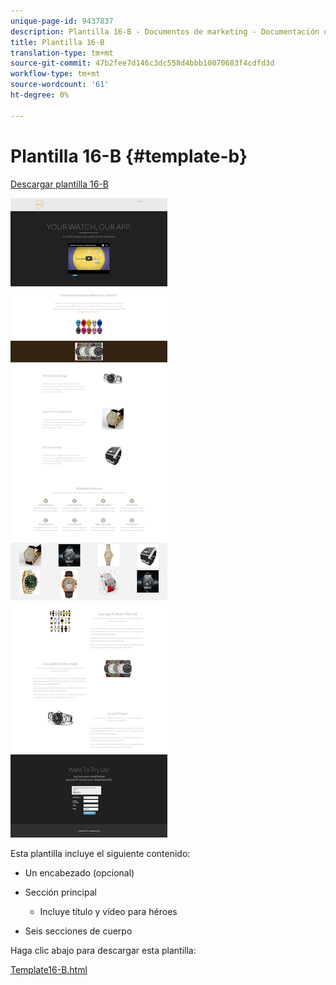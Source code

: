 ```yaml
---
unique-page-id: 9437837
description: Plantilla 16-B - Documentos de marketing - Documentación del producto
title: Plantilla 16-B
translation-type: tm+mt
source-git-commit: 47b2fee7d146c3dc558d4bbb10070683f4cdfd3d
workflow-type: tm+mt
source-wordcount: '61'
ht-degree: 0%

---
```



# Plantilla 16-B {#template-b}

[Descargar plantilla 16-B](http://docs.marketo.com/download/attachments/9437837/template-16b.html?version=1&amp;modificationdate=1438980690000&amp;api=v2)

![](assets/image2015-8-14-11-3a2-3a51.png)

Esta plantilla incluye el siguiente contenido:

* Un encabezado (opcional)
* Sección principal

   * Incluye título y vídeo para héroes

* Seis secciones de cuerpo

Haga clic abajo para descargar esta plantilla:

[Template16-B.html](http://docs.marketo.com/download/attachments/9437837/template-16b.html?version=1&amp;modificationdate=1438980690000&amp;api=v2)
